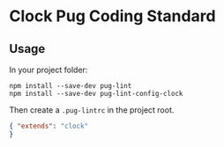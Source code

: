# Clock Pug Coding Standard

## Usage

In your project folder:

```
npm install --save-dev pug-lint
npm install --save-dev pug-lint-config-clock
```

Then create a `.pug-lintrc` in the project root.

```json
{ "extends": "clock"
}
```
